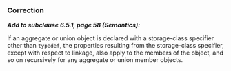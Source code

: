 ### Correction

***Add to subclause 6.5.1, page 58 (Semantics):***

If an aggregate or union object is declared with a storage-class specifier other
than `typedef`, the properties resulting from the storage-class specifier,
except with respect to linkage, also apply to the members of the object, and so
on recursively for any aggregate or union member objects.
